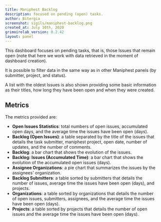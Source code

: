 ```yaml
---
title: Maniphest Backlog
description: focused on pending (open) tasks.
author: Bitergia
screenshot: sigils/maniphest-backlog.png
created_at: July 10th, 2020
grimoirelab_version: 0.2.42
layout: panel
---
```


This dashboard focuses on pending tasks, that is, those Issues
that remain open (note that here we work with data retrieved in the moment of
dashboard creation).

It is possible to filter data in the same way as in other Maniphest panels
(by submitter, project, and status).

A list with the oldest Issues is also shown providing some basic information as their titles,
how long they have been open and when they were created.

## Metrics

The metrics provided are:

* **Open Issues Statistics**: total numbers of open issues, accumulated open days, and the average time
the issues have been open (days).
* **Backlog (Open Issues)**: a table separated by the title of the issues that details the task submitter,
maniphest project, open date, number of updates, and the number of comments.
* **Backlog**: a bar chart that shows the evolution of the issues.
* **Backlog: Issues (Accumulated Time)**: a bar chart that shows the evolution of the accumulated
open issues (days).
* **Assignee Organizations**: a pie chart that summarizes the issues by the assignees' organization.
* **Backlog Submitters**: a table sorted by submitters that details the number of issues, average time the issues
have been open (days), and projects.
* **Organizations**: a table sorted by organizations that details the number of open issues, submitters, assignees,
and the average time the issues have been open (days).
* **Projects**: a table sorted by projects that details the number of open issues and the average time the issues
have been open (days).
